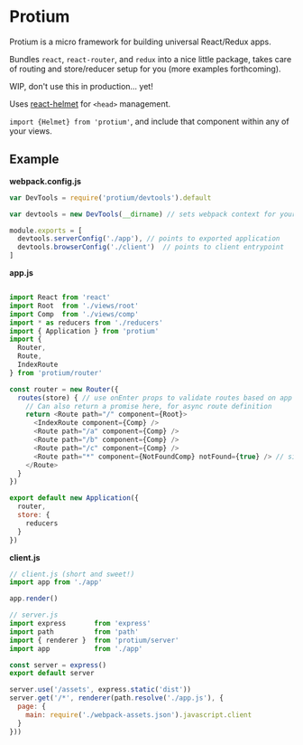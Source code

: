 # Protium

Protium is a micro framework for building universal React/Redux apps.

Bundles `react`, `react-router`, and `redux` into a nice little package, takes care of routing and store/reducer setup for you (more examples forthcoming).

WIP, don't use this in production... yet!

Uses [react-helmet](https://github.com/nfl/react-helmet) for `<head>` management.

`import {Helmet} from 'protium'`, and include that component within any of your views.

## Example
**webpack.config.js**
```javascript
var DevTools = require('protium/devtools').default

var devtools = new DevTools(__dirname) // sets webpack context for your app

module.exports = [
  devtools.serverConfig('./app'), // points to exported application
  devtools.browserConfig('./client')  // points to client entrypoint
]
```


**app.js**
```javascript

import React from 'react'
import Root  from './views/root'
import Comp  from './views/comp'
import * as reducers from './reducers'
import { Application } from 'protium'
import {
  Router,
  Route,
  IndexRoute
} from 'protium/router'

const router = new Router({
  routes(store) { // use onEnter props to validate routes based on app state
    // Can also return a promise here, for async route definition
    return <Route path="/" component={Root}>
      <IndexRoute component={Comp} />
      <Route path="/a" component={Comp} />
      <Route path="/b" component={Comp} />
      <Route path="/c" component={Comp} />
      <Route path="*" component={NotFoundComp} notFound={true} /> // signals 404 on server
    </Route>
  }
})

export default new Application({
  router,
  store: {
    reducers
  }
})
```

**client.js**
```javascript
// client.js (short and sweet!)
import app from './app'

app.render()
```

```javascript
// server.js
import express       from 'express'
import path          from 'path'
import { renderer }  from 'protium/server'
import app           from './app'

const server = express()
export default server

server.use('/assets', express.static('dist'))
server.get('/*', renderer(path.resolve('./app.js'), {
  page: {
    main: require('./webpack-assets.json').javascript.client
  }
}))
```


